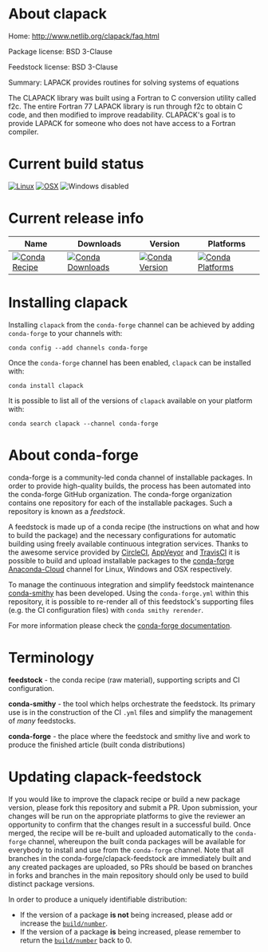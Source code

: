 About clapack
=============

Home: http://www.netlib.org/clapack/faq.html

Package license: BSD 3-Clause

Feedstock license: BSD 3-Clause

Summary: LAPACK provides routines for solving systems of equations

The CLAPACK library was built using a Fortran to C
conversion utility called f2c. The entire Fortran 77
LAPACK library is run through f2c to obtain C code,
and then modified to improve readability. CLAPACK's
goal is to provide LAPACK for someone who does not have
access to a Fortran compiler.


Current build status
====================

[![Linux](https://img.shields.io/circleci/project/github/conda-forge/clapack-feedstock/master.svg?label=Linux)](https://circleci.com/gh/conda-forge/clapack-feedstock)
[![OSX](https://img.shields.io/travis/conda-forge/clapack-feedstock/master.svg?label=macOS)](https://travis-ci.org/conda-forge/clapack-feedstock)
![Windows disabled](https://img.shields.io/badge/Windows-disabled-lightgrey.svg)

Current release info
====================

| Name | Downloads | Version | Platforms |
| --- | --- | --- | --- |
| [![Conda Recipe](https://img.shields.io/badge/recipe-clapack-green.svg)](https://anaconda.org/conda-forge/clapack) | [![Conda Downloads](https://img.shields.io/conda/dn/conda-forge/clapack.svg)](https://anaconda.org/conda-forge/clapack) | [![Conda Version](https://img.shields.io/conda/vn/conda-forge/clapack.svg)](https://anaconda.org/conda-forge/clapack) | [![Conda Platforms](https://img.shields.io/conda/pn/conda-forge/clapack.svg)](https://anaconda.org/conda-forge/clapack) |

Installing clapack
==================

Installing `clapack` from the `conda-forge` channel can be achieved by adding `conda-forge` to your channels with:

```
conda config --add channels conda-forge
```

Once the `conda-forge` channel has been enabled, `clapack` can be installed with:

```
conda install clapack
```

It is possible to list all of the versions of `clapack` available on your platform with:

```
conda search clapack --channel conda-forge
```


About conda-forge
=================

conda-forge is a community-led conda channel of installable packages.
In order to provide high-quality builds, the process has been automated into the
conda-forge GitHub organization. The conda-forge organization contains one repository
for each of the installable packages. Such a repository is known as a *feedstock*.

A feedstock is made up of a conda recipe (the instructions on what and how to build
the package) and the necessary configurations for automatic building using freely
available continuous integration services. Thanks to the awesome service provided by
[CircleCI](https://circleci.com/), [AppVeyor](http://www.appveyor.com/)
and [TravisCI](https://travis-ci.org/) it is possible to build and upload installable
packages to the [conda-forge](https://anaconda.org/conda-forge)
[Anaconda-Cloud](http://docs.anaconda.org/) channel for Linux, Windows and OSX respectively.

To manage the continuous integration and simplify feedstock maintenance
[conda-smithy](http://github.com/conda-forge/conda-smithy) has been developed.
Using the ``conda-forge.yml`` within this repository, it is possible to re-render all of
this feedstock's supporting files (e.g. the CI configuration files) with ``conda smithy rerender``.

For more information please check the [conda-forge documentation](https://conda-forge.org/docs/).

Terminology
===========

**feedstock** - the conda recipe (raw material), supporting scripts and CI configuration.

**conda-smithy** - the tool which helps orchestrate the feedstock.
                   Its primary use is in the construction of the CI ``.yml`` files
                   and simplify the management of *many* feedstocks.

**conda-forge** - the place where the feedstock and smithy live and work to
                  produce the finished article (built conda distributions)


Updating clapack-feedstock
==========================

If you would like to improve the clapack recipe or build a new
package version, please fork this repository and submit a PR. Upon submission,
your changes will be run on the appropriate platforms to give the reviewer an
opportunity to confirm that the changes result in a successful build. Once
merged, the recipe will be re-built and uploaded automatically to the
`conda-forge` channel, whereupon the built conda packages will be available for
everybody to install and use from the `conda-forge` channel.
Note that all branches in the conda-forge/clapack-feedstock are
immediately built and any created packages are uploaded, so PRs should be based
on branches in forks and branches in the main repository should only be used to
build distinct package versions.

In order to produce a uniquely identifiable distribution:
 * If the version of a package **is not** being increased, please add or increase
   the [``build/number``](http://conda.pydata.org/docs/building/meta-yaml.html#build-number-and-string).
 * If the version of a package **is** being increased, please remember to return
   the [``build/number``](http://conda.pydata.org/docs/building/meta-yaml.html#build-number-and-string)
   back to 0.